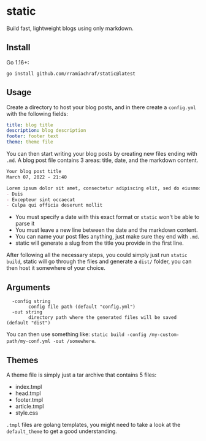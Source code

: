 # static
Build fast, lightweight blogs using only markdown.

## Install
Go 1.16+:
```
go install github.com/rramiachraf/static@latest
```

## Usage
Create a directory to host your blog posts, and in there create a `config.yml` with the following fields:

```yaml
title: blog title
description: blog description
footer: footer text
theme: theme file
```

You can then start writing your blog posts by creating new files ending with `.md`.
A blog post file contains 3 areas: title, date, and the markdown content.

```md
Your blog post title
March 07, 2022 - 21:40

Lorem ipsum dolor sit amet, consectetur adipiscing elit, sed do eiusmod tempor incididunt ut labore et dolore magna aliqua. Ut enim ad minim veniam, quis nostrud exercitation ullamco laboris nisi ut aliquip ex
- Duis
- Excepteur sint occaecat
- Culpa qui officia deserunt mollit
```

* You must specify a date with this exact format or `static` won't be able to parse it
* You must leave a new line between the date and the markdown content.
* You can name your post files anything, just make sure they end with `.md`.
* static will generate a slug from the title you provide in the first line.

After following all the necessary steps, you could simply just run `static build`, static will go through the files and generate a `dist/` folder, you can then host it somewhere of your choice.

## Arguments
```
  -config string
    	config file path (default "config.yml")
  -out string
    	directory path where the generated files will be saved (default "dist")
```
You can then use something like: `static build -config /my-custom-path/my-conf.yml -out /somewhere`.

## Themes
A theme file is simply just a tar archive that contains 5 files:

- index.tmpl
- head.tmpl
- footer.tmpl
- article.tmpl
- style.css

`.tmpl` files are golang templates, you might need to take a look at the `default_theme` to get a good understanding.
